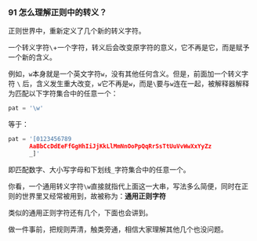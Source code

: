 ### 91 怎么理解正则中的转义？

正则世界中，重新定义了几个新的转义字符。

一个转义字符`\`+一个字符，转义后会改变原字符的意义，它不再是它，而是赋予一个新的含义。

例如，`w`本身就是一个英文字符`w`，没有其他任何含义。但是，前面加一个转义字符 `\` 后，含义发生重大改变，`w`它不再是`w`，而是`\`要与`w`连在一起，被解释器解释为匹配以下字符集合中的任意一个：

```python
pat = '\w'
```

等于：

```python
pat = '[0123456789
      AaBbCcDdEeFfGgHhIiJjKkLlMmNnOoPpQqRrSsTtUuVvWwXxYyZz
      _]'
```

即匹配数字、大小写字母和下划线`_`字符集合中的任意一个。

你看，一个通用转义字符`\w`直接就指代上面这一大串，写法多么简便，同时在正则的世界里又经常被用到，故被称为：**通用正则字符**

类似的通用正则字符还有几个，下面也会讲到。

做一件事前，把规则弄清，触类旁通，相信大家理解其他几个也没问题。